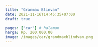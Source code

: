 ```yaml
---
title: "Granmax Blinvan"
date: 2021-11-16T14:45:35+07:00
draft: true

pages: ["car"] # halaman 
harga: Rp. 200.000,00
image: /images/car/grandmaxblindvan.png
---
```



